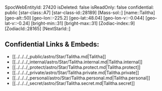 ﻿---
location: [48.04,-225.2,50]
type: Station
tags:
- astro/Star

---
SpocWebEntityId: 27420
isDeleted: false
isReadOnly: false
confidential: public
[star-class::A7]
[star-class-id::28189]
[Mass-sol::]
[name::Talitha]
[geo-alt::50]
[geo-lon::-225.2]
[geo-lat::48.04]
[geo-lon-v::-0.044]
[geo-lat-v::-0.24]
[bright-min::31]
[bright-max::31]
[Zodiac-index::9]
[ZodiacId::28165]
[NextStarId::]



## Confidential Links & Embeds: 
- [[../../../_public/astro/Star/Talitha.md|Talitha]] 
- [[../../../_internal/astro/Star/Talitha.internal.md|Talitha.internal]] 
- [[../../../_protect/astro/Star/Talitha.protect.md|Talitha.protect]] 
- [[../../../_private/astro/Star/Talitha.private.md|Talitha.private]] 
- [[../../../_personal/astro/Star/Talitha.personal.md|Talitha.personal]] 
- [[../../../_secret/astro/Star/Talitha.secret.md|Talitha.secret]] 
